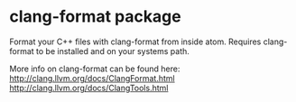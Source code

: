 # clang-format package

Format your C++ files with clang-format from inside atom. Requires clang-format to be installed and on your systems path.

More info on clang-format can be found here: http://clang.llvm.org/docs/ClangFormat.html http://clang.llvm.org/docs/ClangTools.html
